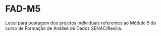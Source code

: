 # FAD-M5
Local para postagem dos projetos individuais referentes ao Módulo 5 do curso de Formação de Análise de Dados SENAC/Resilia.
